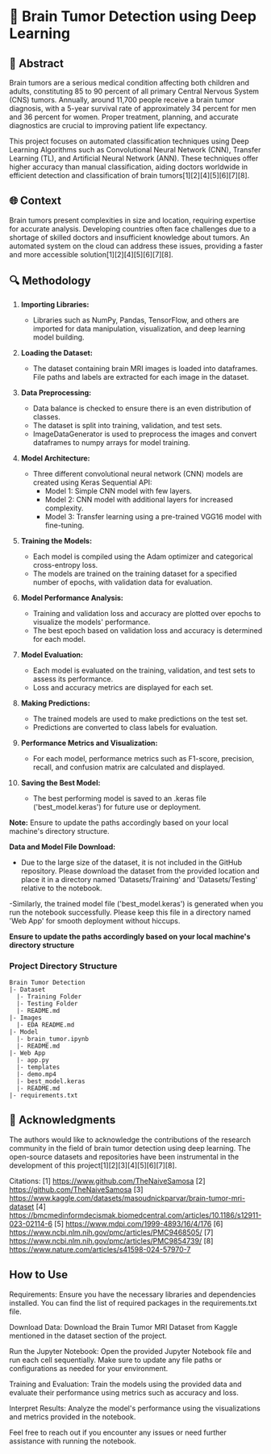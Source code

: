 # 🧠 Brain Tumor Detection using Deep Learning

## 📝 Abstract

Brain tumors are a serious medical condition affecting both children and adults, constituting 85 to 90 percent of all primary Central Nervous System (CNS) tumors. Annually, around 11,700 people receive a brain tumor diagnosis, with a 5-year survival rate of approximately 34 percent for men and 36 percent for women. Proper treatment, planning, and accurate diagnostics are crucial to improving patient life expectancy.

This project focuses on automated classification techniques using Deep Learning Algorithms such as Convolutional Neural Network (CNN), Transfer Learning (TL), and Artificial Neural Network (ANN). These techniques offer higher accuracy than manual classification, aiding doctors worldwide in efficient detection and classification of brain tumors[1][2][4][5][6][7][8].

## 🌐 Context

Brain tumors present complexities in size and location, requiring expertise for accurate analysis. Developing countries often face challenges due to a shortage of skilled doctors and insufficient knowledge about tumors. An automated system on the cloud can address these issues, providing a faster and more accessible solution[1][2][4][5][6][7][8].

## 🔍 Methodology

1. **Importing Libraries:**  
   - Libraries such as NumPy, Pandas, TensorFlow, and others are imported for data manipulation, visualization, and deep learning model building.

2. **Loading the Dataset:**
   - The dataset containing brain MRI images is loaded into dataframes. File paths and labels are extracted for each image in the dataset.

3. **Data Preprocessing:**
   - Data balance is checked to ensure there is an even distribution of classes.
   - The dataset is split into training, validation, and test sets.
   - ImageDataGenerator is used to preprocess the images and convert dataframes to numpy arrays for model training.

4. **Model Architecture:**
   - Three different convolutional neural network (CNN) models are created using Keras Sequential API:
     - Model 1: Simple CNN model with few layers.
     - Model 2: CNN model with additional layers for increased complexity.
     - Model 3: Transfer learning using a pre-trained VGG16 model with fine-tuning.

5. **Training the Models:**
   - Each model is compiled using the Adam optimizer and categorical cross-entropy loss.
   - The models are trained on the training dataset for a specified number of epochs, with validation data for evaluation.

6. **Model Performance Analysis:**
   - Training and validation loss and accuracy are plotted over epochs to visualize the models' performance.
   - The best epoch based on validation loss and accuracy is determined for each model.

7. **Model Evaluation:**
   - Each model is evaluated on the training, validation, and test sets to assess its performance.
   - Loss and accuracy metrics are displayed for each set.

8. **Making Predictions:**
   - The trained models are used to make predictions on the test set.
   - Predictions are converted to class labels for evaluation.

9. **Performance Metrics and Visualization:**
   - For each model, performance metrics such as F1-score, precision, recall, and confusion matrix are calculated and displayed.

10. **Saving the Best Model:**
    - The best performing model is saved to an .keras file ('best_model.keras') for future use or deployment.


**Note:** Ensure to update the paths accordingly based on your local machine's directory structure.

**Data and Model File Download:**
- Due to the large size of the dataset, it is not included in the GitHub repository. Please download the dataset from the provided location and place it in a directory named 'Datasets/Training' and 'Datasets/Testing' relative to the notebook.

-Similarly, the trained model file ('best_model.keras') is generated when you run the notebook successfully. Please keep this file in a directory named 'Web App' for smooth deployment without hiccups.

**Ensure to update the paths accordingly based on your local machine's directory structure**

### Project Directory Structure
```
Brain Tumor Detection
|- Dataset
  |- Training Folder
  |- Testing Folder
  |- README.md
|- Images
  |- EDA README.md
|- Model
  |- brain_tumor.ipynb
  |- README.md
|- Web App
  |- app.py
  |- templates
  |- demo.mp4
  |- best_model.keras
  |- README.md
|- requirements.txt
```
## 🙌 Acknowledgments

The authors would like to acknowledge the contributions of the research community in the field of brain tumor detection using deep learning. The open-source datasets and repositories have been instrumental in the development of this project[1][2][3][4][5][6][7][8].


Citations:
[1] https://www.github.com/TheNaiveSamosa
[2] https://github.com/TheNaiveSamosa
[3] https://www.kaggle.com/datasets/masoudnickparvar/brain-tumor-mri-dataset
[4] https://bmcmedinformdecismak.biomedcentral.com/articles/10.1186/s12911-023-02114-6
[5] https://www.mdpi.com/1999-4893/16/4/176
[6] https://www.ncbi.nlm.nih.gov/pmc/articles/PMC9468505/
[7] https://www.ncbi.nlm.nih.gov/pmc/articles/PMC9854739/
[8] https://www.nature.com/articles/s41598-024-57970-7


## How to Use
Requirements: Ensure you have the necessary libraries and dependencies installed. You can find the list of required packages in the requirements.txt file.

Download Data: Download the Brain Tumor MRI Dataset from Kaggle mentioned in the dataset section of the project.

Run the Jupyter Notebook: Open the provided Jupyter Notebook file and run each cell sequentially. Make sure to update any file paths or configurations as needed for your environment.

Training and Evaluation: Train the models using the provided data and evaluate their performance using metrics such as accuracy and loss.

Interpret Results: Analyze the model's performance using the visualizations and metrics provided in the notebook.

Feel free to reach out if you encounter any issues or need further assistance with running the notebook.


